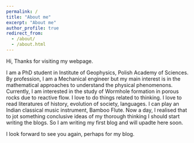 ```yaml
---
permalink: /
title: "About me"
excerpt: "About me"
author_profile: true
redirect_from: 
  - /about/
  - /about.html
---
```


Hi, Thanks for visiting my webpage. 

I am a PhD student in Institute of Geophysics, Polish Academy of Sciences. By profession, I am a Mechanical engineer but my main interest is in the mathematical approaches to understand the physical phenomenons. Currently, I am interested in the study of Wormhole formation in porous rocks due to reactive flow. I love to do things related to thinking. I love to read literatures of history, evolution of society, languages. I can play an Indian classical music instrument, Bamboo Flute. Now a day, I realised that to jot something conclusive ideas of my thorough thinking  I should start writing the blogs. So I am writing my first blog and will upadte here soon.

I look forward to see you again, perhaps for my blog.


